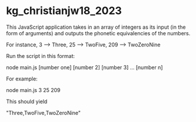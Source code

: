 # kg_christianjw18_2023

This JavaScript application takes in an array of integers as its input (in the form of arguments) and outputs the phonetic equivalencies of the numbers. 

For instance, 3 --> Three, 25 --> TwoFive, 209 --> TwoZeroNine

Run the script in this format:

node main.js [number one] [number 2] [number 3] ... [number n]

For example:

node main.js 3 25 209

This should yield

"Three,TwoFive,TwoZeroNine"
